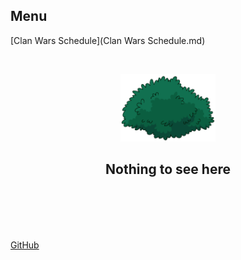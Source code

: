 ## Menu
[Clan Wars Schedule](Clan Wars Schedule.md)

<br>

<p align="center">
  <img width="30%" height="30%" src="https://raw.githubusercontent.com/KatzeWolf/Reign/master/assets/bush.png">
</p>

<h2 align="center">
  Nothing to see here
</h2>

<br>
<br>
<br>
<br>

[GitHub](https://github.com/KatzeWolf/Reign)
